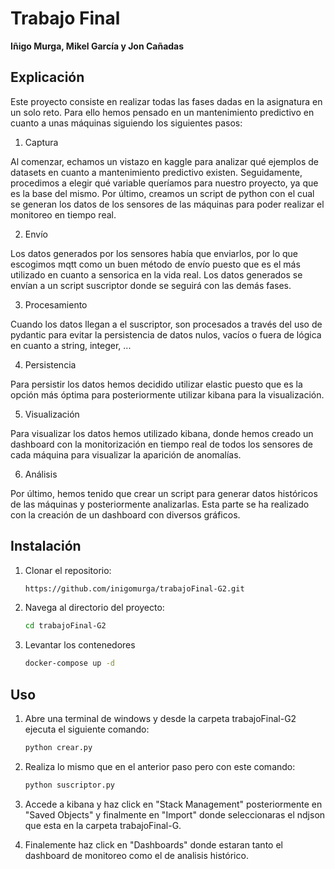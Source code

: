# Trabajo Final

**Iñigo Murga, Mikel García y Jon Cañadas**

## Explicación

Este proyecto consiste en realizar todas las fases dadas en la asignatura en un solo reto. Para ello hemos pensado en un mantenimiento predictivo en cuanto a unas máquinas siguiendo los siguientes pasos:

1. Captura

Al comenzar, echamos un vistazo en kaggle para analizar qué ejemplos de datasets en cuanto a mantenimiento predictivo existen. Seguidamente, procedimos a elegir qué variable queríamos para nuestro proyecto, ya que es la base del mismo. Por último, creamos un script de python con el cual se generan los datos de los sensores de las máquinas para poder realizar el monitoreo en tiempo real.

2. Envío

Los datos generados por los sensores había que enviarlos, por lo que escogimos mqtt como un buen método de envío puesto que es el más utilizado en cuanto a sensorica en la vida real. Los datos generados se envían a un script suscriptor donde se seguirá con las demás fases.

3. Procesamiento

Cuando los datos llegan a el suscriptor, son procesados a través del uso de pydantic para evitar la persistencia de datos nulos, vacíos o fuera de lógica en cuanto a string, integer, ...

4. Persistencia

Para persistir los datos hemos decidido utilizar elastic puesto que es la opción más óptima para posteriormente utilizar kibana para la visualización.

5. Visualización

Para visualizar los datos hemos utilizado kibana, donde hemos creado un dashboard con la monitorización en tiempo real de todos los sensores de cada máquina para visualizar la aparición de anomalías.

6. Análisis

Por último, hemos tenido que crear un script para generar datos históricos de las máquinas y posteriormente analizarlas. Esta parte se ha realizado con la creación de un dashboard con diversos gráficos.


## Instalación

1. Clonar el repositorio:
    ```bash
    https://github.com/inigomurga/trabajoFinal-G2.git
    ```
2. Navega al directorio del proyecto:
    ```bash
    cd trabajoFinal-G2
    ```
3. Levantar los contenedores
    ```bash
    docker-compose up -d
    ```

## Uso

1. Abre una terminal de windows y desde la carpeta trabajoFinal-G2 ejecuta el siguiente comando:
    ```bash
    python crear.py
    ```
2. Realiza lo mismo que en el anterior paso pero con este comando:
    ```bash
    python suscriptor.py
    ```
3. Accede a kibana y haz click en "Stack Management" posteriormente en "Saved Objects" y finalmente en "Import" donde seleccionaras el ndjson que esta en la carpeta trabajoFinal-G.

4. Finalemente haz click en "Dashboards" donde estaran tanto el dashboard de monitoreo como el de analisis histórico.
